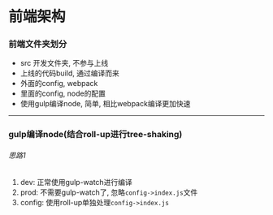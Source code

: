 # 前端架构
### 前端文件夹划分
* src 开发文件夹, 不参与上线
* 上线的代码build, 通过编译而来
* 外面的config, webpack
* 里面的config, node的配置
* 使用gulp编译node, 简单, 相比webpack编译更加快速
---
### gulp编译node(结合roll-up进行tree-shaking)
###### 思路1
1. dev: 正常使用gulp-watch进行编译
2. prod: 不需要gulp-watch了, 忽略```config->index.js```文件
3. config: 使用roll-up单独处理```config->index.js```